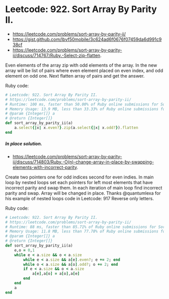 # Leetcode: 922. Sort Array By Parity II.

- https://leetcode.com/problems/sort-array-by-parity-ii/
- https://gist.github.com/lbvf50mobile/3c624ad6f0676f07459da6d991c938cf
- https://leetcode.com/problems/sort-array-by-parity-ii/discuss/714767/Ruby.-Select-zip-flatten.

Even elements of the array zip with odd elements of the array. In the new array will be list of pairs where even element placed on even index, and odd element on odd one. Next flatten array of pairs and get the answer.

Ruby code:
```Ruby
# Leetcode: 922. Sort Array By Parity II.
# https://leetcode.com/problems/sort-array-by-parity-ii/
# Runtime: 100 ms, faster than 50.00% of Ruby online submissions for Sort Array By Parity II.
# Memory Usage: 13.9 MB, less than 33.33% of Ruby online submissions for Sort Array By Parity II.
# @param {Integer[]} a
# @return {Integer[]}
def sort_array_by_parity_ii(a)
    a.select{|x| x.even?}.zip(a.select{|x| x.odd?}).flatten
end
```

##### In place solution.

- https://leetcode.com/problems/sort-array-by-parity-ii/discuss/714803/Ruby.-O(n)-change-array-in-place-by-swapping-elements-with-incorrect-parity.

Create two pointers one for odd indices second for even indies. In main loop by nested loops set each pointers for left most elements that have incorrect parity and swap them. In each iteration of main loop find incorrect parity and swap. Array will be changed in place. Thanks @quantumlexa for his example of nested loops code in Leetcode: 917 Reverse only letters.

Ruby code:
```Ruby
# Leetcode: 922. Sort Array By Parity II.
# https://leetcode.com/problems/sort-array-by-parity-ii/
# Runtime: 88 ms, faster than 85.71% of Ruby online submissions for Sort Array By Parity II.
# Memory Usage: 11.8 MB, less than 77.78% of Ruby online submissions for Sort Array By Parity II.
# @param {Integer[]} a
# @return {Integer[]}
def sort_array_by_parity_ii(a)
    e,o = 0,1
    while e < a.size && o < a.size
        while e < a.size && a[e].even?; e += 2; end
        while o < a.size && a[o].odd?; o += 2; end
        if e < a.size && o < a.size
            a[e],a[o] = a[o],a[e]
        end
    end
    a
end
```